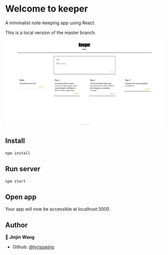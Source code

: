 # Welcome to keeper

A minimalist note-keeping app using React.

This is a local version of the master branch.

![homepage](images/homepage.png)

## Install

```bash
npm install
```

## Run server

```bash
npm start
```

## Open app

Your app will now be accessible at localhost:3000

## Author

👤 **Jinjin Wang**

* Github: [@lyrisswing](https://github.com/lyrisswing)
